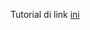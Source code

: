 Tutorial di link [ini](https://dev.to/finallynero/generating-pdf-documents-in-react-using-react-pdf-4ka7)